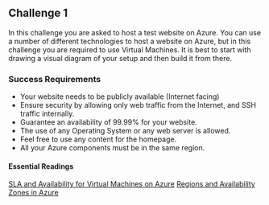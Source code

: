 ## Challenge 1
In this challenge you are asked to host a test website on Azure. You can use a number of different technologies to host a website on Azure, but in this challenge you are required to use Virtual Machines. It is best to start with drawing a visual diagram of your setup and then build it from there.  
### Success Requirements
- Your website needs to be publicly available (Internet facing)
- Ensure security by allowing only web traffic from the Internet, and SSH traffic internally. 
- Guarantee an availability of 99.99% for your website.
- The use of any Operating System or any web server is allowed.
- Feel free to use any content for the homepage.
- All your Azure components must be in the same region.

#### Essential Readings
[SLA and Availability for Virtual Machines on Azure](https://azure.microsoft.com/en-us/support/legal/sla/virtual-machines/v1_9/)
[Regions and Availability Zones in Azure](https://docs.microsoft.com/en-us/azure/availability-zones/az-overview)